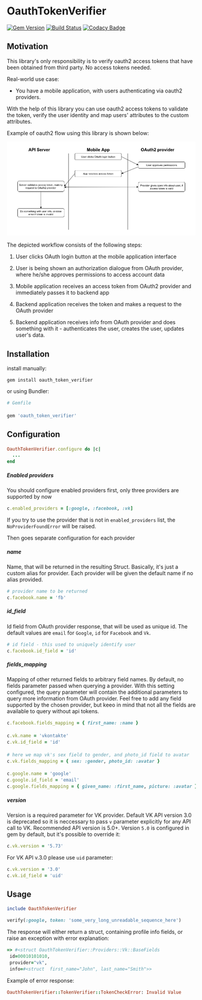 # OauthTokenVerifier

[![Gem Version](https://badge.fury.io/rb/oauth_token_verifier.svg)](https://badge.fury.io/rb/oauth_token_verifier)
[![Build Status](https://travis-ci.org/Shkrt/oauth_token_verifier.svg?branch=master)](https://travis-ci.org/Shkrt/oauth_token_verifier)
[![Codacy Badge](https://api.codacy.com/project/badge/Grade/7458de9e473f4a7188f8b17cdf8806b8)](https://www.codacy.com/app/zxcgpppmnn/oauth_token_verifier?utm_source=github.com&amp;utm_medium=referral&amp;utm_content=Shkrt/oauth_token_verifier&amp;utm_campaign=Badge_Grade)

## Motivation

This library's only responsibility is to verify oauth2 access tokens that have been obtained from third party.
No access tokens needed.

Real-world use case:

- You have a mobile application, with users authenticating via oauth2 providers.

With the help of this library you can use oauth2 access tokens to validate the token, verify the user identity and map users' attributes to the custom attributes.

Example of oauth2 flow using this library is shown below:

![alt text](https://github.com/Shkrt/oauth_token_verifier/raw/master/oauth2_flow.png "Flow example")

The depicted workflow consists of the following steps:

1. User clicks OAuth login button at the mobile application interface

2. User is being shown an authorization dialogue from OAuth provider, where he/she approves permissions to access account data

3. Mobile application receives an access token from OAuth2 provider and immediately passes it to backend app

4. Backend application receives the token and makes a request to the OAuth provider

5. Backend application receives info from OAuth provider and does something with it - authenticates the user, creates the user, updates user's data.

## Installation

install manually:

```shell
gem install oauth_token_verifier
```

or using Bundler:

```ruby
# Gemfile

gem 'oauth_token_verifier'
```

## Configuration

```ruby
OauthTokenVerifier.configure do |c|
  ...
end
```

##### Enabled providers

You should configure enabled providers first, only three providers are supported by now

```ruby
c.enabled_providers = [:google, :facebook, :vk]
```

If you try to use the provider that is not in `enabled_providers` list, the `NoProviderFoundError` will be raised.

Then goes separate configuration for each provider

##### name

Name, that will be returned in the resulting Struct. Basically, it's just a custom alias for provider. Each provider
will be given the default name if no alias provided.

```ruby
# provider name to be returned
c.facebook.name = 'fb'
```

##### id_field

Id field from OAuth provider response, that will be used as unique id. The default values are `email` for `Google`,
`id` for `Facebook` and `Vk`.

```ruby
# id field - this used to uniquely identify user
c.facebook.id_field = 'id'
```
##### fields_mapping

Mapping of other returned fields to arbitrary field names.
By default, no fields parameter passed when querying a provider. With this setting configured, the query parameter will
contain the additional parameters to query more information from OAuth provider.
Feel free to add any field supported by the chosen provider, but keeo in mind that not all the fields are available to
query without api tokens.

```ruby
c.facebook.fields_mapping = { first_name: :name }

c.vk.name = 'vkontakte'
c.vk.id_field = 'id'

# here we map vk's sex field to gender, and photo_id field to avatar
c.vk.fields_mapping = { sex: :gender, photo_id: :avatar }

c.google.name = 'google'
c.google.id_field = 'email'
c.google.fields_mapping = { given_name: :first_name, picture: :avatar }
```

##### version

Version is a required parameter for VK provider. Default VK API version 3.0 is deprecated so it is
neccessary to pass `v` parameter explicitly for any API call to VK. Recommended API version is 5.0+.
Version `5.0` is configured in gem by default, but it's possible to override it:

```ruby
c.vk.version = '5.73'
```

For VK API v.3.0 please use `uid` parameter:

```ruby
c.vk.version = '3.0'
c.vk.id_field = 'uid'
```

## Usage

```ruby
include OauthTokenVerifier
```

```ruby
verify(:google, token: 'some_very_long_unreadable_sequence_here')

```

The response will either return a struct, containing profile info fields, or raise an exception with error explanation:

```ruby
=> #<struct OauthTokenVerifier::Providers::Vk::BaseFields
 id=00010101010,
 provider="vk",
 info=#<struct  first_name="John", last_name="Smith">>
```

Example of error response:

 ```ruby
OauthTokenVerifier::TokenVerifier::TokenCheckError: Invalid Value
```
